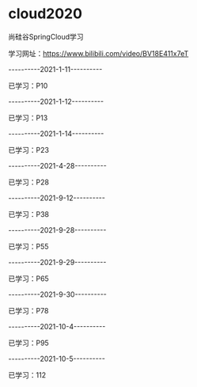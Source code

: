 # cloud2020
尚硅谷SpringCloud学习

学习网址：https://www.bilibili.com/video/BV18E411x7eT

----------2021-1-11----------

已学习：P10

----------2021-1-12----------

已学习：P13

----------2021-1-14----------


已学习：P23

----------2021-4-28----------

已学习：P28

----------2021-9-12----------

已学习：P38

----------2021-9-28----------

已学习：P55

----------2021-9-29----------

已学习：P65

----------2021-9-30----------

已学习：P78

----------2021-10-4----------

已学习：P95

----------2021-10-5----------

已学习：112